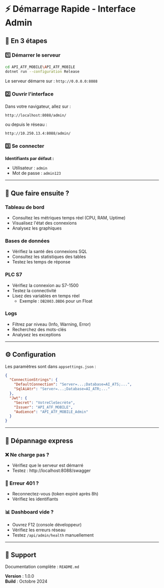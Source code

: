 # ⚡ Démarrage Rapide - Interface Admin

## 🚀 En 3 étapes

### 1️⃣ Démarrer le serveur

```bash
cd API_ATF_MOBILE\API_ATF_MOBILE
dotnet run --configuration Release
```

Le serveur démarre sur : `http://0.0.0.0:8088`

### 2️⃣ Ouvrir l'interface

Dans votre navigateur, allez sur :
```
http://localhost:8088/admin/
```

ou depuis le réseau :
```
http://10.250.13.4:8088/admin/
```

### 3️⃣ Se connecter

**Identifiants par défaut :**
- Utilisateur : `admin`
- Mot de passe : `admin123`

---

## 🎯 Que faire ensuite ?

### Tableau de bord
- Consultez les métriques temps réel (CPU, RAM, Uptime)
- Visualisez l'état des connexions
- Analysez les graphiques

### Bases de données
- Vérifiez la santé des connexions SQL
- Consultez les statistiques des tables
- Testez les temps de réponse

### PLC S7
- Vérifiez la connexion au S7-1500
- Testez la connectivité
- Lisez des variables en temps réel
  - Exemple : `DB2003.DBD6` pour un Float

### Logs
- Filtrez par niveau (Info, Warning, Error)
- Recherchez des mots-clés
- Analysez les exceptions

---

## ⚙️ Configuration

Les paramètres sont dans `appsettings.json` :

```json
{
  "ConnectionStrings": {
    "DefaultConnection": "Server=...;Database=AI_ATS;...",
    "SqlAiAtr": "Server=...;Database=AI_ATR;..."
  },
  "Jwt": {
    "Secret": "VotreCleSecrète",
    "Issuer": "API_ATF_MOBILE",
    "Audience": "API_ATF_MOBILE_Admin"
  }
}
```

---

## 🔧 Dépannage express

### ❌ Ne charge pas ?
- Vérifiez que le serveur est démarré
- Testez : http://localhost:8088/swagger

### 🔐 Erreur 401 ?
- Reconnectez-vous (token expiré après 8h)
- Vérifiez les identifiants

### 📊 Dashboard vide ?
- Ouvrez F12 (console développeur)
- Vérifiez les erreurs réseau
- Testez `/api/admin/health` manuellement

---

## 📱 Support

Documentation complète : `README.md`

**Version** : 1.0.0  
**Build** : Octobre 2024

